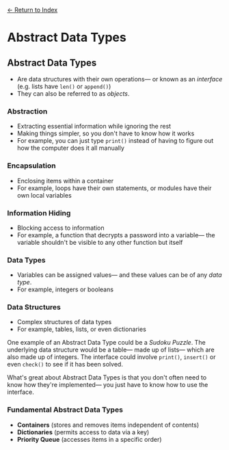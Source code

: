 [← Return to Index](https://github.com/cjmlgrto/fit2085-notes/)

# Abstract Data Types

## Abstract Data Types
- Are data structures with their own operations— or known as an _interface_ (e.g. lists have `len()` or `append()`)
- They can also be referred to as _objects_.

### Abstraction
- Extracting essential information while ignoring the rest
- Making things simpler, so you don't have to know how it works
- For example, you can just type `print()` instead of having to figure out how the computer does it all manually

### Encapsulation
- Enclosing items within a container
- For example, loops have their own statements, or modules have their own local variables

### Information Hiding
- Blocking access to information
- For example, a function that decrypts a password into a variable— the variable shouldn't be visible to any other function but itself

### Data Types
- Variables can be assigned values— and these values can be of any _data type_.
- For example, integers or booleans

### Data Structures
- Complex structures of data types
- For example, tables, lists, or even dictionaries

One example of an Abstract Data Type could be a _Sudoku Puzzle_. The underlying data structure would be a table— made up of lists— which are also made up of integers. The interface could involve `print()`, `insert()` or even `check()` to see if it has been solved.

What's great about Abstract Data Types is that you don't often need to know how they're implemented— you just have to know how to use the interface.

### Fundamental Abstract Data Types
- **Containers** (stores and removes items independent of contents)
- **Dictionaries** (permits access to data via a key)
- **Priority Queue** (accesses items in a specific order)

